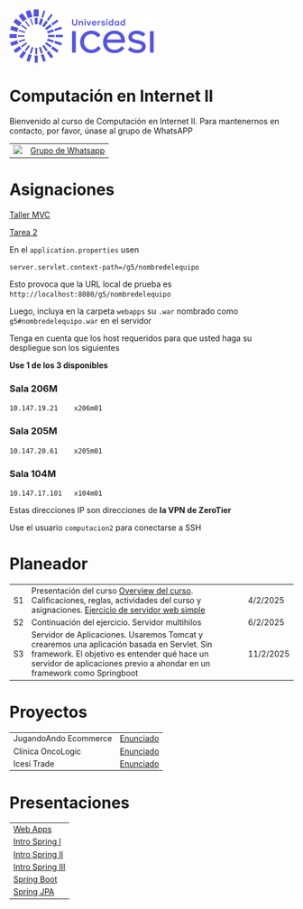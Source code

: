 <img src="https://raw.githubusercontent.com/Domiciano/AppMoviles251/refs/heads/main/res/images/icesilogo.png" width="256">

# Computación en Internet II
Bienvenido al curso de Computación en Internet II. Para mantenernos en contacto, por favor, únase al grupo de WhatsAPP

<table style="border-collapse: collapse; border: none;" border="0">
  <tr>
    <td>
      <a href="https://chat.whatsapp.com/EA3zpgX6qyg87mhk5FYy1D">
        <img src="https://upload.wikimedia.org/wikipedia/commons/thumb/6/6b/WhatsApp.svg/479px-WhatsApp.svg.png" width="64">
      </a>
    </td>
    <td style="vertical-align: middle;">
      <a href="https://chat.whatsapp.com/EA3zpgX6qyg87mhk5FYy1D">Grupo de Whatsapp</a>
    </td>
  </tr>
</table>

# Asignaciones

<a href="https://docs.google.com/document/d/1Py-Sxh_E5yLJ0SNuNIP1N5Qo8y5lQbc0/edit?usp=sharing&ouid=117897710133227559254&rtpof=true&sd=true">Taller MVC</a>

<a href="https://docs.google.com/spreadsheets/d/1-zrRvMVMIfBs8LABaeKFdkZX5ZIt4-bmFlbrJHKiHjM/edit">Tarea 2</a>

En el `application.properties` usen

```
server.servlet.context-path=/g5/nombredelequipo
```

Esto provoca que la URL local de prueba es `http://localhost:8080/g5/nombredelequipo`

Luego, incluya en la carpeta `webapps` su `.war` nombrado como `g5#nombredelequipo.war` en el servidor

Tenga en cuenta que los host requeridos para que usted haga su despliegue son los siguientes

**Use 1 de los 3 disponibles**

### Sala 206M
```
10.147.19.21	x206m01
```

### Sala 205M
```
10.147.20.61	x205m01
```

### Sala 104M
```
10.147.17.101	x104m01
```

Estas direcciones IP son direcciones de **la VPN de ZeroTier**

Use el usuario `computacion2` para conectarse a SSH 




# Planeador

<table style="border-collapse: collapse; border: none;" border="0">
  <tr>
    <td>
      S1
    </td>
    <td>
      Presentación del curso
      <a href="https://github.com/Domiciano/Compunet2-251/blob/main/Programa.pdf">Overview del curso</a>. Calificaciones, reglas, actividades del curso y asignaciones.
      <a href="https://github.com/Domiciano/Compunet2-251/tree/main/Notas%20de%20clase/S1">Ejercicio de servidor web simple</a>
    </td>
    <td style="vertical-align: middle;">
      4/2/2025
    </td>
  </tr>
  <tr>
    <td>
      S2
    </td>
    <td>
      Continuación del ejercicio. Servidor multihilos
    </td>
    <td style="vertical-align: middle;">
      6/2/2025
    </td>
  </tr>
  <tr>
    <td>
      S3
    </td>
    <td>
      Servidor de Aplicaciones. Usaremos Tomcat y crearemos una aplicación basada en Servlet. Sin framework. El objetivo es entender qué hace un servidor de aplicaciones previo a ahondar en un framework como Springboot
    </td>
    <td style="vertical-align: middle;">
    11/2/2025
    </td>
  </tr>
</table>

# Proyectos

<table style="border-collapse: collapse; border: none;" border="0">
  <tr>
    <td>
      JugandoAndo Ecommerce
    </td>
    <td>
      <a href="https://docs.google.com/document/d/1Ly68QpH8758l2E75kFY4Y8gvdb80GI2e_rSYKl_yuaI/edit?usp=sharing">Enunciado</a>
    </td>
  </tr>
  <tr>
    <td>
      Clínica OncoLogic
    </td>
    <td>
      <a href="https://docs.google.com/document/d/17OJN6mMgojOpLGuiJnoHWtnlaGuPqdgOVLURCL0jTck/edit?usp=sharing">Enunciado</a>
    </td>
  </tr>
  <tr>
    <td>
      Icesi Trade
    </td>
    <td>
      <a href="https://docs.google.com/document/d/1Fg4nFzLBtSaOK7Rmn8kRuIUHuO65des1K24Dt66UWgI/edit?usp=sharing">Enunciado</a>
    </td>
  </tr>

</table>


# Presentaciones

<table style="border-collapse: collapse; border: none;" border="0">  
  <tr>
    <td>
      <a href="https://www.canva.com/design/DAGdN3u9wBg/ERoRrCu3xWCqYItuQiu9EA/edit">Web Apps</a>
    </td>
  </tr>
  <tr>
    <td>
      <a href="https://www.canva.com/design/DAGdOE2Il5Y/YyVCulaiajJKB6vwHxUGNg/edit?utm_content=DAGdOE2Il5Y&utm_campaign=designshare&utm_medium=link2&utm_source=sharebutton">Intro Spring I</a>
    </td>
  </tr>
  <tr>
    <td>
      <a href="https://drive.google.com/file/d/1p2SkFTSK17REqnF4HYUIZu4_DQdfd5xn/view?usp=sharing">Intro Spring II</a>
    </td>
  </tr>

  
  <tr>
    <td>
      <a href="https://drive.google.com/file/d/1UTeTB6Lqu0vPAFZt0lIiVJMfc17n2eCc/view?usp=sharing">Intro Spring III</a>
    </td>
  </tr>

  
  <tr>
    <td>
      <a href="https://www.canva.com/design/DAGf8JvrBcI/j_AJlxF0Ai0nlGexp5B1dw/edit?utm_content=DAGf8JvrBcI&utm_campaign=designshare&utm_medium=link2&utm_source=sharebutton">Spring Boot</a>
    </td>
  </tr>


  
  <tr>
    <td>
      <a href="https://github.com/Domiciano/Compunet2-251/blob/main/Misc/Spring%20Data.pdf">Spring JPA</a>
    </td>
  </tr>
  


  

</table>

